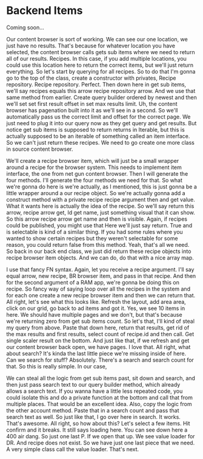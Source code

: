 # Backend Items

Coming soon...

Our content browser is sort of working. We can see our one location, we just have no
results. That's because for whatever location you have selected, the content browser
calls gets sub items where we need to return all of our results. Recipes. In this
case, if you add multiple locations, you could use this location here to return the
correct items, but we'll just return everything. So let's start by querying for all
recipes. So to do that I'm gonna go to the top of the class, create a constructor
with privates, Recipe repository. Recipe repository. Perfect. Then down here in get
sub items, we'll say recipes equals this arrow recipe repository arrow. And we use
that same method from earlier. Create query builder ordered by newest and then we'll
set set first result offset in set max results limit. Uh, the content browser has
pagenation built into it as we'll see in a second. So we'll automatically pass us the
correct limit and offset for the correct page. We just need to plug it into our query
now as they get query and get results. But notice get sub items is supposed to return
returns in Iterable, but this is actually supposed to be an iterable of something
called an item interface. So we can't just return these recipes. We need to go create
one more class in source content browser.

We'll create a recipe browser item, which will just be a small wrapper around a
recipe for the browser system. This needs to implement item interface, the one from
net gun content browser. Then I will generate the four methods. I'll generate the
four methods we need for that. So what we're gonna do here is we're actually, as I
mentioned, this is just gonna be a little wrapper around a our recipe object. So
we're actually gonna add a construct method with a private recipe recipe argument
then and get value. What it wants here is actually the idea of the recipe. So we'll
say return this arrow, recipe arrow get, Id get name, just something visual that it
can show. So this arrow recipe arrow get name and then is visible. Again, if recipes
could be published, you might use that Here we'll just say return. True and is
selectable is kind of a similar thing. If you had some rules where you wanted to show
certain recipes but they weren't selectable for some reason, you could return false
from this method. Yeah, that's all we need. So back in our back end class, we just
did return these recipe objects into recipe browser item objects. And we can do, do
that with a nice array map.

I use that fancy FN syntax. Again, let you receive a recipe argument. I'll say equal
arrow, new recipe, BR browser item, and pass in that recipe. And then for the second
argument of a RAM app, we're gonna be doing this on recipe. So fancy way of saying
loop over all the recipes in the system and for each one create a new recipe browser
item and then we can return that. All right, let's see what this looks like. Refresh
the layout, add area area, click on our grid, go back to ad items and got it. Yes, we
see 10 items in here. We should have multiple pages and we don't, but that's because
we're returning zero from get sub items count. So let's that, I'll kind of steal my
query from above. Paste that down here, return that results, get rid of the max
results and first results, select count of recipe.id and then call. Get single scaler
result on the bottom. And just like that, if we refresh and get our content browser
back open, we have pages. I love that. All right, what about search? It's kinda the
last little piece we're missing inside of here. Can we search for stuff? Absolutely.
There's a search and search count for that. So this is really simple. In our case,

We can steal all the logic from get sub items past, sit down and search, and then
just pass search text to our query builder method, which already allows a search
text. If you wanna have a little less repeated code, you could isolate this and do a
private function at the bottom and call that from multiple places. That would be an
excellent idea. Also, copy the logic from the other account method. Paste that in a
search count and pass that search text as well. So just like that, I go over here in
search. It works. That's awesome. All right, so how about this? Let's select a few
items. Hit confirm and it breaks. It still says loading here. You can see down here a
400 air dang. So just one last P. If we open that up. We see value loader for DR. And
recipe does not exist. So we have just one last piece that we need. A very simple
class call the value loader. That's next.


